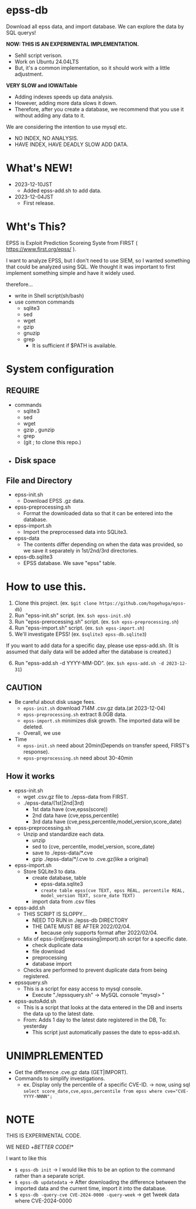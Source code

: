 # epss-db
Download all epss data, and import database. We can explore the data by SQL querys!

**NOW: THIS IS AN EXPERIMENTAL IMPLEMENTATION.**

- Sehll script verison.
- Work on Ubuntu 24.04LTS
- But, it's a common implementation, so it should work with a little adjustment.

**VERY SLOW and IOWAITable**

- Adding indexes speeds up data analysis.
- However, adding more data slows it down.
- Therefore, after you create a database, we recommend that you use it without adding any data to it.

We are considering the intention to use mysql etc.

- NO INDEX, NO ANALYSIS.
- HAVE INDEX, HAVE DEADLY SLOW ADD DATA.

# What's NEW!

- 2023-12-10JST
  - Added epss-add.sh to add data.
- 2023-12-04JST
  - First release.

# Wht's This?

EPSS is Exploit Prediction Scoreing Syste from FIRST ( https://www.first.org/epss/ ).

I want to analyze EPSS, but I don't need to use SIEM, so I wanted something that could be analyzed using SQL.
We thought it was important to first implement something simple and have it widely used.

therefore...
- write in Shell script(sh/bash)
- use common commands
  - sqlite3
  - sed
  - wget
  - gzip
  - gnuzip
  - grep
    - It is sufficient if $PATH is available.

# System configuration

## REQUIRE

- commands
  - sqlite3
  - sed
  - wget
  - gzip , gunzip
  - grep
  - (git ; to clone this repo.)
- Disk space
  - 

## File and Directory

- epss-init.sh
  - Download EPSS .gz data.
- epss-preprocessing.sh
  - Format the downloaded data so that it can be entered into the database.
- epss-import.sh
  -  Import the preprocessed data into SQLite3.
- epss-data
  - The contents differ depending on when the data was provided, so we save it separately in 1st/2nd/3rd directories.
- epss-db.sqlite3
  - EPSS database. We save "epss" table.

# How to use this.

1. Clone this project. (ex. `$git clone https://github.com/hogehuga/epss-db`)
2. Run "epss-init.sh" script. (ex. `$sh epss-init.sh`)
3. Run "epss-prerocessing.sh" script. (ex. `$sh epss-preprocessing.sh`)
4. Run "epss-import.sh" script. (ex. `$sh epss-import.sh`)
5. We'll investigate EPSS! (ex. `$sqlite3 epss-db.sqlite3`)

If you want to add data for a specific day, please use epss-add.sh.
(It is assumed that daily data will be added after the database is created.)

6. Run "epss-add.sh -d YYYY-MM-DD". (ex. `$sh epss-add.sh -d 2023-12-31`)


## CAUTION

- Be careful about disk usage fees.
  - `epss-init.sh` download 714M .csv.gz data.(at 2023-12-04)
  - `epss-preprocessing.sh` extract 8.0GB data.
  - `epss-import.sh` minimizes disk growth. The imported data will be deleted.
  - Overall, we use 
- Time
  - `epss-init.sh` need about 20min(Depends on transfer speed, FIRST's response).
  - `epss-preprocessing.sh` need about 30-40min

## How it works

- epss-init.sh
  - wget .csv.gz file to ./epss-data from FIRST.
  - ./epss-data/(1st|2nd|3rd)
    - 1st data have (cve,epss(score))
    - 2nd data have (cve,epss,percentile)
    - 3rd data have (cve,pess,percentile,model_version,score_date)
- epss-preprocessing.sh
  - Unzip and standardize each data.
    - unzip
    - sed to (cve, percentile, model_version, score_date)
    - save to ./epss-data/*.cve
    - gzip ./epss-data/*/.cve to .cve.gz(like a original)
- epss-import.sh
  - Store SQLite3 to data.
    - create database, table
      - epss-data.sqlite3
      - `create table epss(cve TEXT, epss REAL, percentile REAL, model_version TEXT, score_date TEXT)`
    - import data from .csv files
- epss-add.sh
  - THIS SCRIPT IS SLOPPY...
    - NEED TO RUN in ./epss-db DIRECTORY
    - THE DATE MUST BE AFTER 2022/02/04.
      - because only supports format after 2022/02/04.
  - Mix of epss-(init|preprocessing|import).sh script for a specific date.
    - check duplicate data
    - file download
    - preprocessing
    - database import
  - Checks are performed to prevent duplicate data from being registered.
- epssquery.sh
  - This is a script for easy access to mysql console.
    - Execute "./epssquery.sh" -> MySQL console "mysql> "
- epss-autoAdd.sh
  - This is a script that looks at the data entered in the DB and inserts the data up to the latest date.
  - From: Adds 1 day to the latest date registered in the DB, To: yesterday
    - This script just automatically passes the date to epss-add.sh.

# UNIMPRLEMENTED

- Get the difference .cve.gz data (GET|IMPORT).
- Commands to simplify investigations.
  - ex. Display only the percentile of a specific CVE-ID. -> now, using sql `select score_date,cve,epss,percentile from epss where cve="CVE-YYYY-NNNN";`
 
# NOTE

THIS IS EXPERIMENTAL CODE.

WE NEED +*BETTER CODE!**

I want to like this
- `$ epss-db init` -> I would like this to be an option to the command rather than a separate script.
- `$ epss-db updatedata` -> After downloading the difference between the imported data and the current time, import it into the database.
- `$ epss-db -query-cve CVE-2024-0000 -query-week` -> get 1week data where CVE-2024-0000
